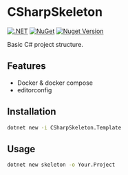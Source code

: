 # CSharpSkeleton

[![.NET](https://github.com/afgalvan/CSharpSkeleton/actions/workflows/dotnet.yml/badge.svg)](https://github.com/afgalvan/CSharpSkeleton/actions/workflows/dotnet.yml)
[![NuGet](https://github.com/afgalvan/CSharpSkeleton/actions/workflows/publish.yml/badge.svg)](https://github.com/afgalvan/CSharpSkeleton/actions/workflows/publish.yml)
[![Nuget Version](https://img.shields.io/nuget/v/CSharpSkeleton.Template.svg)](https://www.nuget.org/packages/CSharpSkeleton.Template/)

Basic C# project structure.

## Features

- Docker & docker compose
- editorconfig

## Installation

```bash
dotnet new -i CSharpSkeleton.Template
```

## Usage

```bash
dotnet new skeleton -o Your.Project
```
